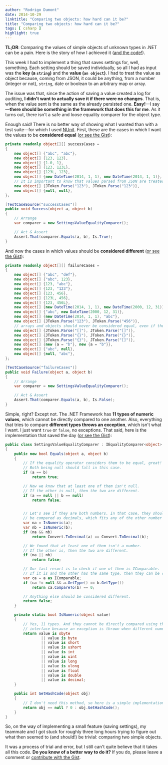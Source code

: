 ```yaml
---
author: "Rodrigo Dumont"
date: 2014-10-29
linktitle: "Comparing two objects: how hard can it be?"
title: "Comparing two objects: how hard can it be?"
tags: [ csharp ]
highlight: true
---
```


**TL;DR**: Comparing the values of simple objects of unknown types in .NET can be a pain. Here is the story of how I achieved it ([and the code!](https://gist.github.com/rdumont/d0392668185337ae707a)).

This week I had to implement a thing that saves settings for, well, something. Each setting should be saved individually, so all I had as input was the **key (a `string`)** and the **value (`an object`)**. I had to treat the value as object because, coming from JSON, it could be anything, from a number (integer or not), `string`, date or boolean to an arbitrary map or array.

The issue was that, since the action of saving a value created a log for auditing, **I didn't want to actually save it if there were no changes**. That is, when the value sent is the same as the already persisted one. **Easy!**—I say—**there should be something in the framework that does this for me**. As it turns out, there isn't a safe and loose equality comparer for the object type.

Enough said! There is no better way of showing what I wanted than with a test suite—for which I used [NUnit](http://nunit.org/). First, these are the cases in which I want the values to be **considered equal** ([or see the Gist](https://gist.github.com/rdumont/d0392668185337ae707a#file-settingsvalueequalitycomparertests-cs-L8-L29)):

```csharp
private readonly object[][] successCases =  
{
    new object[] {"abc", "abc"},
    new object[] {123, 123},
    new object[] {1.0, 1},
    new object[] {123, 123L},
    new object[] {123L, 123},
    new object[] {new DateTime(2014, 1, 1), new DateTime(2014, 1, 1)},
    // It is important to know that values parsed from JSON are treated correctly
    new object[] {JToken.Parse("123"), JToken.Parse("123")},
    new object[] {null, null},
};

[TestCaseSource("successCases")]
public void Success(object a, object b)  
{
    // Arrange
    var comparer = new SettingsValueEqualityComparer();

    // Act & Assert
    Assert.That(comparer.Equals(a, b), Is.True);
}
```

And now the cases in which values should be **considered different** ([or see the Gist](https://gist.github.com/rdumont/d0392668185337ae707a#file-settingsvalueequalitycomparertests-cs-L31-L61)):

```csharp
private readonly object[][] failureCases =  
{
    new object[] {"abc", "def"},
    new object[] {"abc", 123},
    new object[] {123, "abc"},
    new object[] {123, "123"},
    new object[] {123, 456},
    new object[] {123L, 456},
    new object[] {123, 456L},
    new object[] {new DateTime(2014, 1, 1), new DateTime(2000, 12, 31)},
    new object[] {"abc", new DateTime(2000, 12, 31)},
    new object[] {new DateTime(2014, 1, 1), "abc"},
    new object[] {JToken.Parse("123"), JToken.Parse("456")},
    // arrays and objects should never be considered equal, even if they seem to be
    new object[] {JToken.Parse("[]"), JToken.Parse("[]")},
    new object[] {JToken.Parse("{}"), JToken.Parse("{}")},
    new object[] {JToken.Parse("{}"), JToken.Parse("[]")},
    new object[] {new {a = "b"}, new {a = "b"}},
    new object[] {"abc", null},
    new object[] {null, "abc"},
};

[TestCaseSource("failureCases")]
public void Failure(object a, object b)  
{
    // Arrange
    var comparer = new SettingsValueEqualityComparer();

    // Act & Assert
    Assert.That(comparer.Equals(a, b), Is.False);
}
```

Simple, right? Except not. The .NET Framework has **11 types of numeric values**, which cannot be directly compared to one another. Also, everything that tries to compare **different types throws an exception**, which isn't what I want. I just want `true` or `false`, no exceptions. That said, here is the implementation that saved the day ([or see the Gist](https://gist.github.com/rdumont/d0392668185337ae707a#file-settingsvalueequalitycomparer-cs)):

```csharp
public class SettingsValueEqualityComparer : IEqualityComparer<object>  
{
    public new bool Equals(object a, object b)
    {
        // If the equality operator considers them to be equal, great!
        // Both being null should fall in this case.
        if (a == b)
            return true;

        // Now we know that at least one of them isn't null.
        // If the other is null, then the two are different.
        if (a == null || b == null)
            return false;


        // Let's see if they are both numbers. In that case, they should
        // be compared as decimals, which fits any of the other number types.
        var na = IsNumeric(a);
        var nb = IsNumeric(b);
        if (na && nb)
            return Convert.ToDecimal(a) == Convert.ToDecimal(b);

        // We found that at least one of them isn't a number.
        // If the other is, then the two are different.
        if (na || nb)
            return false;

        // Our last resort is to check if one of them is IComparable.
        // If it is and the other has the same type, then they can be compared.
        var ca = a as IComparable;
        if (ca != null && a.GetType() == b.GetType())
            return ca.CompareTo(b) == 0;

        // Anything else should be considered different.
        return false;
    }

    private static bool IsNumeric(object value)
    {
        // Yes, 11 types. And they cannot be directly compared using the IComparable
        // interface because an exception is thrown when different numeric types are used.
        return value is sbyte
                || value is byte
                || value is short
                || value is ushort
                || value is int
                || value is uint
                || value is long
                || value is ulong
                || value is float
                || value is double
                || value is decimal;
    }

    public int GetHashCode(object obj)
    {
        // I don't need this method, so here is a simple implementation just because
        return obj == null ? 0 : obj.GetHashCode();
    }
}
```

So, on the way of implementing a small feature (saving settings), my teammate and I got stuck for roughly three long hours trying to figure out what then seemed to (and should!) be trivial: comparing two simple objects.

It was a process of trial and error, but I still can't quite believe that it takes all this code. **Do you know of a better way to do it?** If you do, please leave a comment or [contribute with the Gist](https://gist.github.com/rdumont/d0392668185337ae707a).
